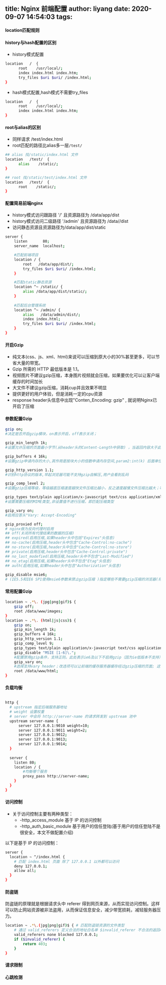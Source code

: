 title: Nginx 前端配置
author: liyang
date: 2020-09-07 14:54:03
tags:
---
#### location匹配规则

#### history与hash配置的区别

- history模式配置

```bash
location   /  {
      root    /usr/local/;
      index index.html index.htm;
      try_files $uri $uri/ /index.html;
}
```

- hash模式配置,hash模式不需要try_files

```bash
location   /  {
      root    /usr/local/;
      index index.html index.htm;
}
```

#### root与alias的区别

- 同样请求 /test/index.html
- root匹配的路径比alias多一层`/test/`

```bash
## alias 找/static/index.html 文件
location   /test/  {
      alias    /static/;
}

## root 找/static/test/index.html 文件
location   /test/  {
      root    /static/;
}
```

#### 配置简易前端nginx

- history模式访问跟路径 '/' 且资源路径为 /data/app/dist
- history模式访问二级路径 '/admin' 且资源路径为 /data//dist
- 访问静态资源且资源路径为/data/app/dist/static

```bash
server {
    listen       80;
    server_name  localhost;

    #匹配前端项目
    location / {
        root   /data/app/dist/;
        try_files $uri $uri/ /index.html;
    }

    #匹配static静态资源
    location ^~ /static/ {
        alias /data/app/dist/static/;
    }
 
    #匹配后台管理系统
    location ^~ /admin/ {
        alias   /data/admin/dist/;
        index index.html;
        try_files $uri $uri/ /index.html;
    }
}
```

#### 开启Gzip

- 纯文本(css、js、xml、html)来说可以压缩到原大小的30%甚至更多，可以节省大量的带宽。
- Gzip 所需的 HTTP 最低版本是 1.1。
- 视频图片不建议gzip压缩，本身图片视频就会压缩，如果要优化可以让客户端缓存的时间加长
- 大文件不建议gzip压缩，消耗cup并且效果不明显
- 提供更好的用户体验，但是消耗一定的cpu资源
- response header头信息中出现"Conten_Encoding: gzip" , 就说明Nginx已开启了压缩

#### 参数配置Gzip

```bash
gzip on;                 
#决定是否开启gzip模块，on表示开启，off表示关闭；

gzip_min_length 1k;      
#设置允许压缩的页面最小字节(从header头的Content-Length中获取) ，当返回内容大于此值时才会使用gzip进行压缩,以K为单位,当值为0时，所有页面都进行压缩。建议大于1k

gzip_buffers 4 16k;      
#设置gzip申请内存的大小,其作用是按块大小的倍数申请内存空间,param2:int(k) 后面单位是k。这里设置以16k为单位,按照原始数据大小以16k为单位的4倍申请内存

gzip_http_version 1.1;   
#识别http协议的版本,早起浏览器可能不支持gzip自解压,用户会看到乱码

gzip_comp_level 2;       
#设置gzip压缩等级，等级越底压缩速度越快文件压缩比越小，反之速度越慢文件压缩比越大；等级1-9，最小的压缩最快 但是消耗cpu

gzip_types text/plain application/x-javascript text/css application/xml;    
#设置需要压缩的MIME类型,非设置值不进行压缩，即匹配压缩类型

gzip_vary on;            
#启用应答头"Vary: Accept-Encoding"

gzip_proxied off;
# nginx做为反向代理时启用
## off(关闭所有代理结果的数据的压缩)
## expired(启用压缩,如果header头中包括"Expires"头信息)
## no-cache(启用压缩,header头中包含"Cache-Control:no-cache")
## no-store(启用压缩,header头中包含"Cache-Control:no-store")
## private(启用压缩,header头中包含"Cache-Control:private")
## no_last_modefied(启用压缩,header头中不包含"Last-Modified")
## no_etag(启用压缩,如果header头中不包含"Etag"头信息)
## auth(启用压缩,如果header头中包含"Authorization"头信息)
 
gzip_disable msie6;
# (IE5.5和IE6 SP1使用msie6参数来禁止gzip压缩 )指定哪些不需要gzip压缩的浏览器(将和User-Agents进行匹配),依赖于PCRE库
```


#### 常用配置Gzip

```bash
location ~ .*\. (jpg|png|gif)$ {
    gzip off;
    root /data/www/images;
}
location ~ .*\. (html|js|css)$ {
    gzip on;
    gzip_min_length 1k;
    gzip_buffers 4 16k;
    gzip_http_version 1.1;
    gzip_comp_level 9;
    gzip_types text/plain application/x-javascript text/css application/xml text/javascript application/x-httpd-php application/javascript application/json;
    gzip_disable "MSIE [1-6]\.";
    #配置禁用gzip条件，支持正则。此处表示ie6及以下不启用gzip（因为ie低版本不支持）
    gzip_vary on;
    #选择支持vary header；改选项可以让前端的缓存服务器缓存经过gzip压缩的页面; 这个可以不写，表示在传送数据时，给客户端说明我使用了gzip压缩
    root /data/www/html;
}
```

#### 负载均衡

```bash

http {
  # upstream 指定后端服务器地址
  # weight 设置权重
  # server 中会将 http://server-name 的请求转发到 upstream 池中
  upstream server-name {
      server 127.0.0.1:9010 weight=10;
      server 127.0.0.1:9011 weight=2;
      server 127.0.0.1:9012;
      server 127.0.0.1:9013;
      server 127.0.0.1:9014;
  }
  
  server {
  	listen 80;
  	location / {
        #均衡哪个服务
    	proxy_pass http://server-name;
    }
  }
}

```

#### 访问控制

- 关于访问控制主要有两种类型：
	- -http_access_module 基于 IP 的访问控制
	- -http_auth_basic_module 基于用户的信任登陆(基于用户的信任登陆不是很安全，本文不做配置介绍)

以下是基于 IP 的访问控制：

```bash
server {
  location ~ ^/index.html {
    # 匹配 index.html 页面 除了 127.0.0.1 以外都可以访问
    deny 127.0.0.1;
    allow all;
  }
}

```

#### 防盗链

防盗链的原理就是根据请求头中 referer 得到网页来源，从而实现访问控制。这样可以防止网站资源被非法盗用，从而保证信息安全，减少带宽损耗，减轻服务器压力。

```bash
location ~ .*\.(jpg|png|gif)$ { # 匹配防盗链资源的文件类型
    # 通过 valid_referers 定义合法的地址白名单 $invalid_referer 不合法的返回403  
    valid_referers none blocked 127.0.0.1;
    if ($invalid_referer) {
        return 403;
    }
}
```

#### 请求限制

#### 心跳检测